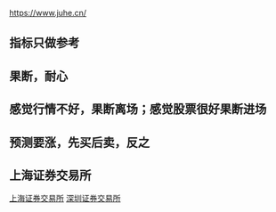 https://www.juhe.cn/

## 指标只做参考

## 果断，耐心

## 感觉行情不好，果断离场；感觉股票很好果断进场

## 预测要涨，先买后卖，反之

## 上海证券交易所
[上海证券交易所](http://www.sse.com.cn/)
[深圳证券交易所](http://www.szse.cn/)
